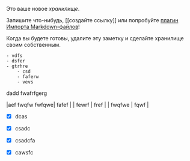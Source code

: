 Это ваше новое _хранилище_.

Запишите что-нибудь, [[создайте ссылку]] или попробуйте [плагин Импорта Markdown-файлов](https://help.obsidian.md/Plugins/Importer)!

Когда вы будете готовы, удалите эту заметку и сделайте хранилище своим собственным.

    - vdfs
    - dsfer
    - gtrhre
    	- csd
    	- faferw
    	- vevs

dadd
fwafrfgerg

|aef
fwqfw
fwfqwe| fafef |
| fewrf | fref |
| fwqfwe | fqwf |

- [x] dcas
- [x] csadc

- [x] csadcfa
- [x] cawsfc
